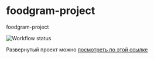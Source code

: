 # foodgram-project
foodgram-project

![Workflow status](https://github.com/ouriso/foodgram_project/actions/workflows/anygram-workflow.yaml/badge.svg)

Развернутый проект можно [посмотреть по этой ссылке](http://thehedgehognotes.ml/api/v1/)

